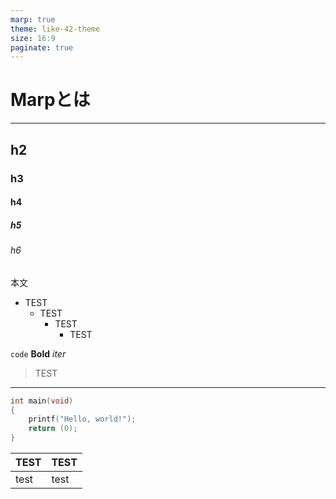 ```yaml
---
marp: true
theme: like-42-theme
size: 16:9
paginate: true
---
```


<!-- _class: titlepage -->

<!-- _paginate: skip -->

# Marpとは

---

## h2

### h3

#### h4

##### h5

###### h6

本文

- TEST
  - TEST
    - TEST
      - TEST

`code`
**Bold**
_iter_
> TEST
 
---

```c
int main(void)
{
    printf("Hello, world!");
    return (0);
}
```

| TEST | TEST |
| ---- | ---- |
| test | test |